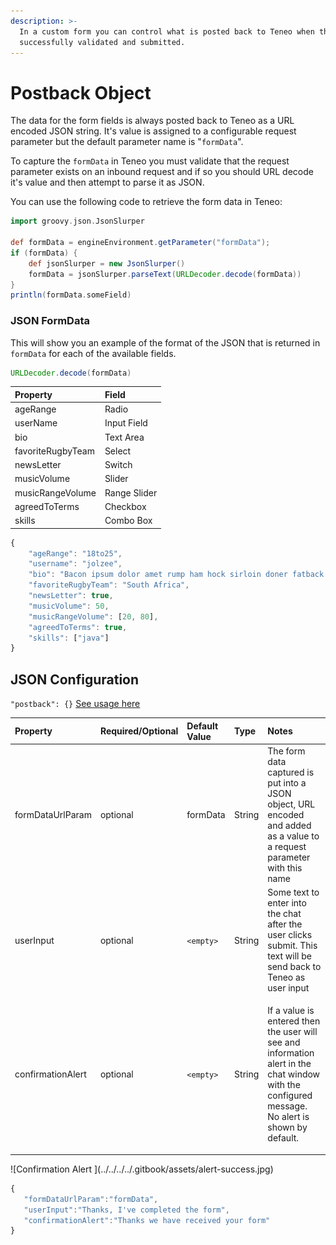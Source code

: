 ```yaml
---
description: >-
  In a custom form you can control what is posted back to Teneo when the form is
  successfully validated and submitted.
---
```


# Postback Object

The data for the form fields is always posted back to Teneo as a URL encoded JSON string. It's value is assigned to a configurable request parameter but the default parameter name is "`formData`".

To capture the `formData` in Teneo you must validate that the request parameter exists on an inbound request and if so you should URL decode it's value and then attempt to parse it as JSON.

You can use the following code to retrieve the form data in Teneo:

```groovy
import groovy.json.JsonSlurper

def formData = engineEnvironment.getParameter("formData"); 
if (formData) { 
    def jsonSlurper = new JsonSlurper()
    formData = jsonSlurper.parseText(URLDecoder.decode(formData))
}
println(formData.someField)
```

### JSON FormData

This will show you an example of the format of the JSON that is returned in `formData` for each of the available fields.  

```groovy
URLDecoder.decode(formData)
```

| Property | Field |
| :--- | :--- |
| ageRange | Radio |
| userName | Input Field |
| bio | Text Area |
| favoriteRugbyTeam | Select |
| newsLetter | Switch |
| musicVolume | Slider |
| musicRangeVolume | Range Slider |
| agreedToTerms | Checkbox |
| skills | Combo Box |

```javascript
{
    "ageRange": "18to25",
    "username": "jolzee",
    "bio": "Bacon ipsum dolor amet rump ham hock sirloin doner fatback beef kielbasa picanha leberkas sausage buffalo capicola. Shoulder tail pancetta tenderloin. ",
    "favoriteRugbyTeam": "South Africa",
    "newsLetter": true,
    "musicVolume": 50,
    "musicRangeVolume": [20, 80],
    "agreedToTerms": true,
    "skills": ["java"]
}
```

## JSON Configuration

`"postback": {}`  [See usage here](./#component-configuration)

<table>
  <thead>
    <tr>
      <th style="text-align:left">Property</th>
      <th style="text-align:left">Required/Optional</th>
      <th style="text-align:left">Default Value</th>
      <th style="text-align:left">Type</th>
      <th style="text-align:left">Notes</th>
    </tr>
  </thead>
  <tbody>
    <tr>
      <td style="text-align:left">formDataUrlParam</td>
      <td style="text-align:left">optional</td>
      <td style="text-align:left">formData</td>
      <td style="text-align:left">String</td>
      <td style="text-align:left">The form data captured is put into a JSON object, URL encoded and added
        as a value to a request parameter with this name</td>
    </tr>
    <tr>
      <td style="text-align:left">userInput</td>
      <td style="text-align:left">optional</td>
      <td style="text-align:left"><code>&lt;empty&gt;</code>
      </td>
      <td style="text-align:left">String</td>
      <td style="text-align:left">Some text to enter into the chat after the user clicks submit. This text
        will be send back to Teneo as user input</td>
    </tr>
    <tr>
      <td style="text-align:left">confirmationAlert</td>
      <td style="text-align:left">optional</td>
      <td style="text-align:left"><code>&lt;empty&gt;</code>
      </td>
      <td style="text-align:left">String</td>
      <td style="text-align:left">
        <p>If a value is entered then the user will see and information alert in
          the chat window with the configured message. No alert is shown by default.</p>
        <p></p>
        <p></p>
      </td>
    </tr>
  </tbody>
</table>![Confirmation Alert ](../../../../.gitbook/assets/alert-success.jpg)

```javascript
{
   "formDataUrlParam":"formData",
   "userInput":"Thanks, I've completed the form",
   "confirmationAlert":"Thanks we have received your form"
}
```


